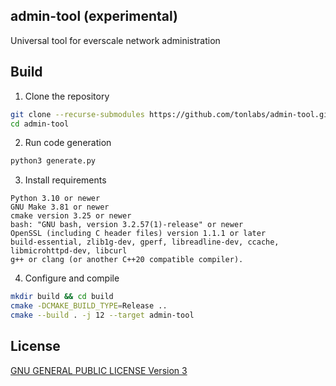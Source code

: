 ## admin-tool (experimental)

Universal tool for everscale network administration

## Build

1. Clone the repository 
```bash
git clone --recurse-submodules https://github.com/tonlabs/admin-tool.git
cd admin-tool
```

2. Run code generation

```bash
python3 generate.py
```

3. Install requirements
```
Python 3.10 or newer
GNU Make 3.81 or newer
cmake version 3.25 or newer
bash: "GNU bash, version 3.2.57(1)-release" or newer
OpenSSL (including C header files) version 1.1.1 or later
build-essential, zlib1g-dev, gperf, libreadline-dev, ccache, libmicrohttpd-dev, libcurl
g++ or clang (or another C++20 compatible compiler).
```

4. Configure and compile
```bash
mkdir build && cd build
cmake -DCMAKE_BUILD_TYPE=Release ..
cmake --build . -j 12 --target admin-tool
```

## License

[GNU GENERAL PUBLIC LICENSE Version 3](./LICENSE)
